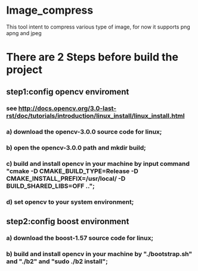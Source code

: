 # Image_compress
This tool intent to compress various type of image, for now it supports png apng and jpeg

# There are 2 Steps before build the project

## step1:config opencv enviroment

### see http://docs.opencv.org/3.0-last-rst/doc/tutorials/introduction/linux_install/linux_install.html

### a) download the opencv-3.0.0 source code for linux;

### b) open the opencv-3.0.0 path and mkdir build;

### c) build and install opencv in your machine by input command "cmake -D CMAKE_BUILD_TYPE=Release -D CMAKE_INSTALL_PREFIX=/usr/local/ -D BUILD_SHARED_LIBS=OFF ..";

### d) set opencv to your system environment;

## step2:config boost environment

### a) download the boost-1.57 source code for linux;

### b) build and install opencv in your machine by "./bootstrap.sh" and "./b2" and "sudo ./b2 install";

